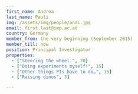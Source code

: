 ```yaml
---
first_name: Andrea
last_name: Pauli
img: /assets/img/people/andi.jpg
email: first.last@imp.ac.at
country: Germany
member_from: the very beginning (September 2015)
member_till: now
position: Principal Investigator
properties:
  - ["Steering the wheel.", 70]
  - ["Doing experiments myself!", 15]
  - ["Other things PIs have to do…", 15]
  - ["Raising dinos", 3]

---
```

